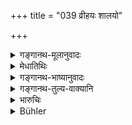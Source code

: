 +++
title = "039 व्रीहयः शालयो"

+++

<details><summary>गङ्गानथ-मूलानुवादः</summary>

“Vrīhi -corn, rice, mudga-beans, sesamum, māṣa-beans, barley, leeks and sugar-cane are produced in accordance with the seeds.”—(39)
</details>

<details><summary>मेधातिथिः</summary>

तानि नानारूपत्वेन बीजानि दर्शयति । **यथाबिजं** बीजस्वभावाभिपत्या । सर्वत्र जात्याख्यायां बहुवचनम् ॥ ९.३९ ॥
</details>

<details><summary>गङ्गानथ-भाष्यानुवादः</summary>

The “various forms” in which the seeds grow are here described. ‘*In accordance with the seeds*”,—*i.e*., according to the character of the seed.

The plural number throughout is denotative of the species.—(39)
</details>

<details><summary>गङ्गानथ-तुल्य-वाक्यानि</summary>

**(verses 9.31-44)**

See Comparative notes for [Verse
9.31].
</details>

<details><summary>भारुचिः</summary>

_तथा च दर्शयति ।_

एवं च सति प्रत्यक्षतः ।
</details>

<details><summary>Bühler</summary>

039	The rice (called) vrihi and (that called) sali, mudga-beans, sesamum, masha-beans, barley, leeks, and sugar-cane, (all) spring up according to their seed.
</details>
